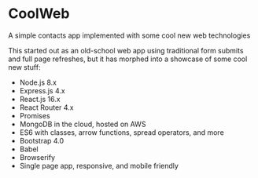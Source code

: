 # CoolWeb
A simple contacts app implemented with some cool new web technologies

This started out as an old-school web app using traditional form submits and
full page refreshes, but it has morphed into a showcase of some cool new stuff:

- Node.js 8.x
- Express.js 4.x
- React.js 16.x
- React Router 4.x
- Promises
- MongoDB in the cloud, hosted on AWS
- ES6 with classes, arrow functions, spread operators, and more
- Bootstrap 4.0
- Babel
- Browserify
- Single page app, responsive, and mobile friendly
